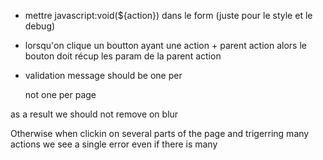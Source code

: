 - mettre javascript:void(${action}) dans le form (juste pour le style et le debug)

- lorsqu'on clique un boutton ayant une action + parent action
  alors le bouton doit récup les param de la parent action

- validation message should be one per <form>
  not one per page

as a result we should not remove on blur

Otherwise when clickin on several parts of the page and trigerring many actions
we see a single error even if there is many
